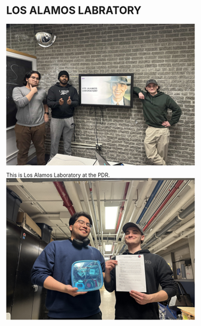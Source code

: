 # LOS ALAMOS LABRATORY
![team](team.jpg)

This is Los Alamos Laboratory at the PDR.
![alt text](IMG_9560.jpg)